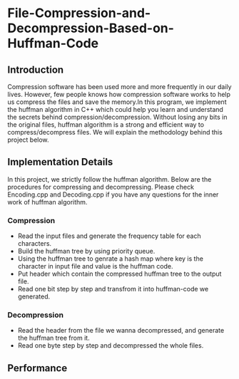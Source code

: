 # File-Compression-and-Decompression-Based-on-Huffman-Code

## Introduction
Compression software has been used more and more frequently in our daily lives. However, few people knows how compression software works to help us compress the files and save the memory.In this program, we implement the huffman algorithm in C++ which could help you learn and understand the secrets behind compression/decompression. Without losing any bits in the original files, huffman algorithm is a strong and efficient way to compress/decompress files. We will explain the methodology behind this project below.

## Implementation Details
In this project, we strictly follow the huffman algorithm. Below are the procedures for compressing and decompressing. Please check Encoding.cpp and Decoding.cpp if you have any questions for the inner work of huffman algorithm.

### Compression
- Read the input files and generate the frequency table for each characters.
- Build the huffman tree by using priority queue.
- Using the huffman tree to genrate a hash map where key is the character in input file and value is the huffman code.
- Put header which contain the compressed huffman tree to the output file.
- Read one bit step by step and transfrom it into huffman-code we generated.

### Decompression
- Read the header from the file we wanna decompressed, and generate the huffman tree from it.
- Read one byte step by step and decompressed the whole files.

## Performance
  


